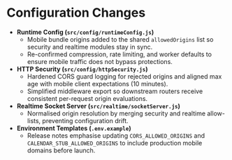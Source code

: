 # Configuration Changes

- **Runtime Config (`src/config/runtimeConfig.js`)**
  - Mobile bundle origins added to the shared `allowedOrigins` list so security and realtime modules stay in sync.
  - Re-confirmed compression, rate limiting, and worker defaults to ensure mobile traffic does not bypass protections.
- **HTTP Security (`src/config/httpSecurity.js`)**
  - Hardened CORS guard logging for rejected origins and aligned max age with mobile client expectations (10 minutes).
  - Simplified middleware export so downstream routers receive consistent per-request origin evaluations.
- **Realtime Socket Server (`src/realtime/socketServer.js`)**
  - Normalised origin resolution by merging security and realtime allow-lists, preventing configuration drift.
- **Environment Templates (`.env.example`)**
  - Release notes emphasise updating `CORS_ALLOWED_ORIGINS` and `CALENDAR_STUB_ALLOWED_ORIGINS` to include production mobile domains before launch.
